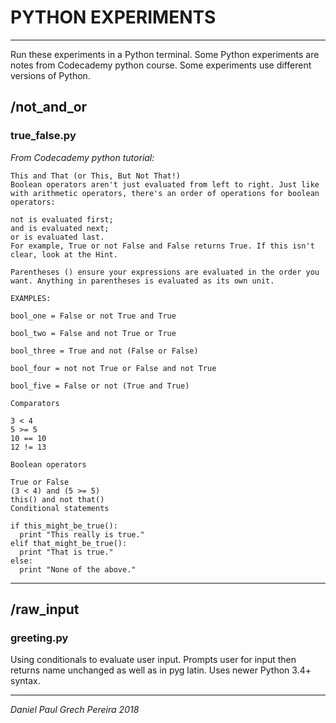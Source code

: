 # PYTHON EXPERIMENTS
---

Run these experiments in a Python terminal.
Some Python experiments are notes from Codecademy python course.  Some experiments use different versions of Python.

## /not_and_or

### true_false.py

_From Codecademy python tutorial:_

```
This and That (or This, But Not That!)
Boolean operators aren't just evaluated from left to right. Just like with arithmetic operators, there's an order of operations for boolean operators:

not is evaluated first;
and is evaluated next;
or is evaluated last.
For example, True or not False and False returns True. If this isn't clear, look at the Hint.

Parentheses () ensure your expressions are evaluated in the order you want. Anything in parentheses is evaluated as its own unit.

EXAMPLES:

bool_one = False or not True and True

bool_two = False and not True or True

bool_three = True and not (False or False)

bool_four = not not True or False and not True

bool_five = False or not (True and True)

```

```
Comparators

3 < 4
5 >= 5
10 == 10
12 != 13
```

```
Boolean operators

True or False 
(3 < 4) and (5 >= 5)
this() and not that()
Conditional statements

if this_might_be_true():
  print "This really is true."
elif that_might_be_true():
  print "That is true."
else:
  print "None of the above."
```
---


## /raw_input

### greeting.py

Using conditionals to evaluate user input.  Prompts user for input then returns name unchanged as well as in pyg latin.  Uses newer Python 3.4+ syntax.


---
_*Daniel Paul Grech Pereira 2018*_
